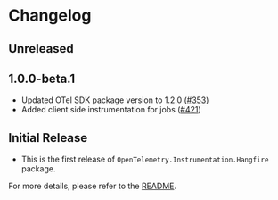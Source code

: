 # Changelog

## Unreleased

## 1.0.0-beta.1

* Updated OTel SDK package version to 1.2.0
  ([#353](https://github.com/open-telemetry/opentelemetry-dotnet-contrib/pull/353))
* Added client side instrumentation for jobs ([#421](https://github.com/open-telemetry/opentelemetry-dotnet-contrib/pull/421))

## Initial Release

* This is the first release of `OpenTelemetry.Instrumentation.Hangfire` package.

For more details, please refer to the [README](README.md).
